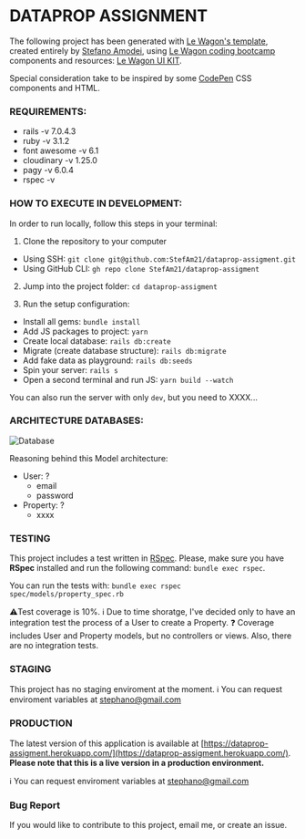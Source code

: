 # DATAPROP ASSIGNMENT
The following project has been generated with [Le Wagon's template](https://github.com/lewagon/rails-templates), created entirely by [Stefano Amodei](https://www.linkedin.com/in/stefano-amodei/), using [Le Wagon coding bootcamp](https://www.lewagon.com) components and resources: [Le Wagon UI KIT](https://uikit.lewagon.com/).

Special consideration take to be inspired by some [CodePen](https://codepen.io/your-work) CSS components and HTML.

### REQUIREMENTS:

- rails -v 7.0.4.3
- ruby -v 3.1.2
- font awesome -v 6.1
- cloudinary -v 1.25.0
- pagy -v 6.0.4
- rspec -v 


### HOW TO EXECUTE IN DEVELOPMENT:
In order to run locally, follow this steps in your terminal:

1. Clone the repository to your computer
  - Using SSH: `git clone git@github.com:StefAm21/dataprop-assigment.git`
  - Using GitHub CLI: `gh repo clone StefAm21/dataprop-assigment`

2. Jump into the project folder: `cd dataprop-assigment`

3. Run the setup configuration:
  - Install all gems: `bundle install`
  - Add JS packages to project: `yarn`
  - Create local database: `rails db:create`
  - Migrate (create database structure): `rails db:migrate`
  - Add fake data as playground: `rails db:seeds`
  - Spin your server: `rails s`
  - Open a second terminal and run JS: `yarn build --watch`

You can also run the server with only `dev`, but you need to XXXX... 


### ARCHITECTURE DATABASES:
![Database](https://github.com/StefAm21/dataprop-assigment/assets/80965786/aaf8d9ef-a379-4bb1-871a-028bac1ff989)

Reasoning behind this Model architecture:
- User: ?
  - email
  - password
- Property: ?
  - xxxx

### TESTING
This project includes a test written in [RSpec](https://github.com/rspec/rspec-rails). Please, make sure you have **RSpec** installed and run the following command: `bundle exec rspec`.

You can run the tests with: `bundle exec rspec spec/models/property_spec.rb`

⚠️Test coverage is 10%.
ℹ️ Due to time shoratge, I've decided only to have an integration test the process of a User to create a Property.
❓ Coverage includes User and Property models, but no controllers or views. Also, there are no integration tests.

### STAGING

This project has no staging enviroment at the moment.
ℹ️ You can request enviroment variables at stephano@gmail.com


### PRODUCTION

The latest version of this application is available at [https://dataprop-assigment.herokuapp.com/](https://dataprop-assigment.herokuapp.com/). **Please note that this is a live version in a production environment.**

ℹ️ You can request enviroment variables at stephano@gmail.com


### Bug Report
If you would like to contribute to this project, email me, or create an issue.
